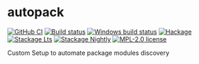 # autopack

[![GitHub CI](https://github.com/kowainik/autopack/workflows/CI/badge.svg)](https://github.com/kowainik/autopack/actions)
[![Build status](https://img.shields.io/travis/kowainik/autopack.svg?logo=travis)](https://travis-ci.org/kowainik/autopack)
[![Windows build status](https://ci.appveyor.com/api/projects/status/github/kowainik/autopack?branch=master&svg=true)](https://ci.appveyor.com/project/kowainik/autopack)
[![Hackage](https://img.shields.io/hackage/v/autopack.svg?logo=haskell)](https://hackage.haskell.org/package/autopack)
[![Stackage Lts](http://stackage.org/package/autopack/badge/lts)](http://stackage.org/lts/package/autopack)
[![Stackage Nightly](http://stackage.org/package/autopack/badge/nightly)](http://stackage.org/nightly/package/autopack)
[![MPL-2.0 license](https://img.shields.io/badge/license-MPL--2.0-blue.svg)](LICENSE)

Custom Setup to automate package modules discovery
